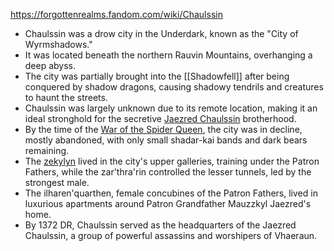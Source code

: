 https://forgottenrealms.fandom.com/wiki/Chaulssin

- Chaulssin was a drow city in the Underdark, known as the "City of Wyrmshadows."
- It was located beneath the northern Rauvin Mountains, overhanging a deep abyss.
- The city was partially brought into the [[Shadowfell]] after being conquered by shadow dragons, causing shadowy tendrils and creatures to haunt the streets.
- Chaulssin was largely unknown due to its remote location, making it an ideal stronghold for the secretive [Jaezred Chaulssin](https://forgottenrealms.fandom.com/wiki/Jaezred_Chaulssin) brotherhood.
- By the time of the [War of the Spider Queen](https://forgottenrealms.fandom.com/wiki/War_of_the_Spider_Queen), the city was in decline, mostly abandoned, with only small shadar-kai bands and dark bears remaining.
- The [zekylyn](https://forgottenrealms.fandom.com/wiki/Zar%27ithra) lived in the city's upper galleries, training under the Patron Fathers, while the zar'thra'rin controlled the lesser tunnels, led by the strongest male.
- The ilharen'quarthen, female concubines of the Patron Fathers, lived in luxurious apartments around Patron Grandfather Mauzzkyl Jaezred's home.
- By 1372 DR, Chaulssin served as the headquarters of the Jaezred Chaulssin, a group of powerful assassins and worshipers of Vhaeraun.